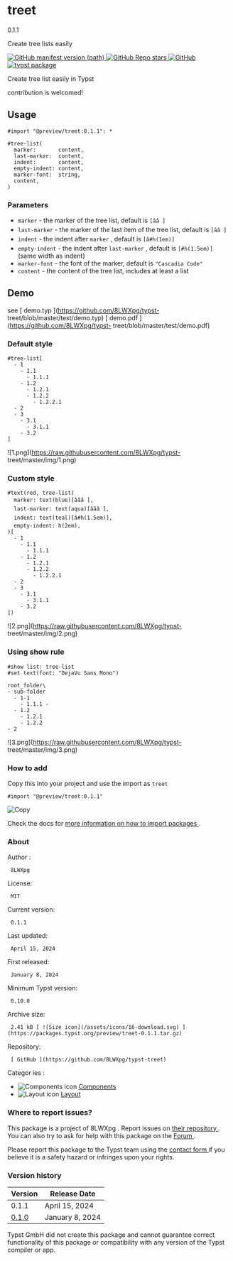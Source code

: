 #  treet

0.1.1

Create tree lists easily

[ ![GitHub manifest version
\(path\)](https://img.shields.io/github/v/tag/8LWXpg/typst-treet)
](https://github.com/8LWXpg/typst-treet/tags) [ ![GitHub Repo
stars](https://img.shields.io/github/stars/8LWXpg/typst-treet?style=flat)
](https://github.com/8LWXpg/typst-treet) [
![GitHub](https://img.shields.io/github/license/8LWXpg/typst-treet)
](https://github.com/8LWXpg/typst-treet/blob/master/LICENSE) [ ![typst
package](https://img.shields.io/badge/typst-package-239dad)
](https://github.com/typst/packages/tree/main/packages/preview/treet)

Create tree list easily in Typst

contribution is welcomed!

##  Usage

    
    
    #import "@preview/treet:0.1.1": *
    
    #tree-list(
      marker:       content,
      last-marker:  content,
      indent:       content,
      empty-indent: content,
      marker-font:  string,
      content,
    )
    

###  Parameters

  * ` marker ` \- the marker of the tree list, default is ` [ââ ] `
  * ` last-marker ` \- the marker of the last item of the tree list, default is ` [ââ ] `
  * ` indent ` \- the indent after ` marker ` , default is ` [â#h(1em)] `
  * ` empty-indent ` \- the indent after ` last-marker ` , default is ` [#h(1.5em)] ` (same width as indent) 
  * ` marker-font ` \- the font of the marker, default is ` "Cascadia Code" `
  * ` content ` \- the content of the tree list, includes at least a list 

##  Demo

see [ demo.typ ](https://github.com/8LWXpg/typst-
treet/blob/master/test/demo.typ) [ demo.pdf ](https://github.com/8LWXpg/typst-
treet/blob/master/test/demo.pdf)

###  Default style

    
    
    #tree-list[
      - 1
        - 1.1
          - 1.1.1
        - 1.2
          - 1.2.1
          - 1.2.2
            - 1.2.2.1
      - 2
      - 3
        - 3.1
          - 3.1.1
        - 3.2
    ]
    

![1.png](https://raw.githubusercontent.com/8LWXpg/typst-
treet/master/img/1.png)

###  Custom style

    
    
    #text(red, tree-list(
      marker: text(blue)[âââ ],
      last-marker: text(aqua)[âââ ],
      indent: text(teal)[â#h(1.5em)],
      empty-indent: h(2em),
    )[
      - 1
        - 1.1
          - 1.1.1
        - 1.2
          - 1.2.1
          - 1.2.2
            - 1.2.2.1
      - 2
      - 3
        - 3.1
          - 3.1.1
        - 3.2
    ])
    

![2.png](https://raw.githubusercontent.com/8LWXpg/typst-
treet/master/img/2.png)

###  Using show rule

    
    
    #show list: tree-list
    #set text(font: "DejaVu Sans Mono")
    
    root_folder\
    - sub-folder
      - 1-1
        - 1.1.1 -
      - 1.2
        - 1.2.1
        - 1.2.2
    - 2
    

![3.png](https://raw.githubusercontent.com/8LWXpg/typst-
treet/master/img/3.png)

###  How to add

Copy this into your project and use the import as  ` treet `

    
    
    #import "@preview/treet:0.1.1"

![Copy](/assets/icons/16-copy.svg)

Check the docs for  [ more information on how to import packages
](https://typst.app/docs/reference/scripting/#packages) .

###  About

Author  :

     8LWXpg 
License:

     MIT 
Current version:

     0.1.1 
Last updated:

     April 15, 2024 
First released:

     January 8, 2024 
Minimum Typst version:

     0.10.0 
Archive size:

     2.41 kB [ ![Size icon](/assets/icons/16-download.svg) ](https://packages.typst.org/preview/treet-0.1.1.tar.gz)
Repository:

     [ GitHub ](https://github.com/8LWXpg/typst-treet)
Categor  ies  :

    

  * ![Components icon](/assets/icons/16-package.svg) [ Components ](https://typst.app/universe/search/?category=components)
  * ![Layout icon](/assets/icons/16-layout.svg) [ Layout ](https://typst.app/universe/search/?category=layout)

###  Where to report issues?

This  package  is a project of  8LWXpg  .  Report issues on  [ their
repository ](https://github.com/8LWXpg/typst-treet) .  You can also try to ask
for help with this  package  on the  [ Forum ](https://forum.typst.app) .

Please report this  package  to the Typst team using the  [ contact form
](https://typst.app/contact) if you believe it is a safety hazard or infringes
upon your rights.

###  Version history

Version  |  Release Date   
---|---  
0.1.1  |  April 15, 2024   
[ 0.1.0 ](https://typst.app/universe/package/treet/0.1.0/) |  January 8, 2024   
  
Typst GmbH did not create this  package  and cannot guarantee correct
functionality of this  package  or compatibility with any version of the Typst
compiler or app.

